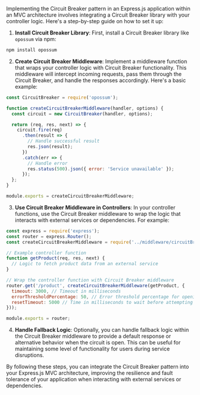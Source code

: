 Implementing the Circuit Breaker pattern in an Express.js application within an MVC architecture involves integrating a Circuit Breaker library with your controller logic. Here's a step-by-step guide on how to set it up:

1. **Install Circuit Breaker Library**: First, install a Circuit Breaker library like `opossum` via npm:

```bash
npm install opossum
```

2. **Create Circuit Breaker Middleware**: Implement a middleware function that wraps your controller logic with Circuit Breaker functionality. This middleware will intercept incoming requests, pass them through the Circuit Breaker, and handle the responses accordingly. Here's a basic example:

```javascript
const CircuitBreaker = require('opossum');

function createCircuitBreakerMiddleware(handler, options) {
  const circuit = new CircuitBreaker(handler, options);

  return (req, res, next) => {
    circuit.fire(req)
      .then(result => {
        // Handle successful result
        res.json(result);
      })
      .catch(err => {
        // Handle error
        res.status(500).json({ error: 'Service unavailable' });
      });
  };
}

module.exports = createCircuitBreakerMiddleware;
```

3. **Use Circuit Breaker Middleware in Controllers**: In your controller functions, use the Circuit Breaker middleware to wrap the logic that interacts with external services or dependencies. For example:

```javascript
const express = require('express');
const router = express.Router();
const createCircuitBreakerMiddleware = require('../middleware/circuitBreakerMiddleware');

// Example controller function
function getProduct(req, res, next) {
  // Logic to fetch product data from an external service
}

// Wrap the controller function with Circuit Breaker middleware
router.get('/product', createCircuitBreakerMiddleware(getProduct, {
  timeout: 3000, // Timeout in milliseconds
  errorThresholdPercentage: 50, // Error threshold percentage for opening the circuit
  resetTimeout: 5000 // Time in milliseconds to wait before attempting to close the circuit again
}));

module.exports = router;
```

4. **Handle Fallback Logic**: Optionally, you can handle fallback logic within the Circuit Breaker middleware to provide a default response or alternative behavior when the circuit is open. This can be useful for maintaining some level of functionality for users during service disruptions.

By following these steps, you can integrate the Circuit Breaker pattern into your Express.js MVC architecture, improving the resilience and fault tolerance of your application when interacting with external services or dependencies.